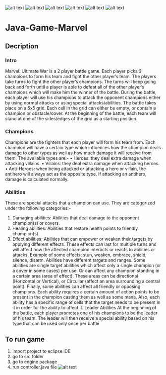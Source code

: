 
![alt text](https://drive.google.com/file/d/1qoFXEzvPdGc5zLWhyIscZmZycvcfWDan/view?usp=sharing)
![alt text](https://drive.google.com/file/d/1CdJ97r6Due0a4Wu28WIRq6NCrNJAE5iE/view?usp=sharing)
![alt text](https://drive.google.com/file/d/1hw2l2EeLxGWXsJ8FIz9s3lV2KC8SXg4i/view?usp=sharing)
![alt text](https://drive.google.com/file/d/15H5fnEaelBorrNjUNPqJAn-iKEo8etCn/view?usp=sharing)
![alt text](https://drive.google.com/file/d/1RdbbM0emOmE2Qe19Qf7lSiM0IkAGuBDl/view?usp=sharing)
![alt text](https://drive.google.com/file/d/1FCJ_HZCNUMnN8uRuEezpcI4xhVZThbt1/view?usp=sharing)
# Java-Game-Marvel

## Decription
 ### Intro
Marvel: Ultimate War is a 2 player battle game. Each player picks 3 champions to form his team
and fight the other player’s team. The players take turns to fight the other player’s champions.
The turns will keep going back and forth until a player is able to defeat all of the other player’s
champions which will make him the winner of the battle.
During the battle, each player will use his champions to attack the opponent champions either
by using normal attacks or using special attacks/abilities. The battle takes place on a 5x5 grid.
Each cell in the grid can either be empty, or contain a champion or obstacle/cover. At the
beginning of the battle, each team will stand at one of the sides/edges of the grid as a starting
position.

 ### Champions
Champions are the fighters that each player will form his team from. Each champion will have
a certain type which influences how the champion deals damage to other types as well as how
much damage it will receive from them. The available types are:-
• Heroes: they deal extra damage when attacking villains.
• Villains: they deal extra damage when attacking heroes.
• Anti-Heroes: when being attacked or attacking a hero or villain, the antihero will always
act as the opposite type. If attacking an antihero, damage is calculated normally.

 ### Abilities
These are special attacks that a champion can use. They are categorized under the following
categories:-
1. Damaging abilities: Abilities that deal damage to the opponent champion(s) or covers.
2. Healing abilities: Abilities that restore health points to friendly champion(s).
3. Effect abilities: Abilities that can empower or weaken their targets by applying different
effects. These effects can last for multiple turns and will affect how the affected champion
interacts or reacts to abilities or attacks.
Example of some effects: stun, weaken, embrace, shield, silence, disarm.
Abilities have different targets and ranges. Some abilities are single target abilities which
affect only a single champion (or a cover in some cases) per use. Or can affect any champion
standing in a certain area (area of effect). These areas can be directional (Horizontal or
Vertical), or Circuilar (affect an area surrounding a central point). Finally, some abilities
can affect all friendly or opposing champions.
Each ability requires a certain amount of action points to be present in the champion
casting them as well as some mana. Also, each ability has a specific range of cells that
the target needs to be present in it in order for the ability to affect it.
Leader Abilities
At the beginning of the battle, each player promotes one of his champions to be the leader of
his team. The leader will then receive a special ability based on his type that can be used only
once per battle
## To run game
  1. import project to eclipse IDE
  2. go to src folder
  3. go to engine package
  4. run controller.java file
![alt text](http://url/to/img.png)
